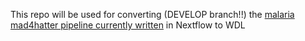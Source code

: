 This repo will be used for converting (DEVELOP branch!!) the [malaria mad4hatter pipeline currently written](https://github.com/EPPIcenter/mad4hatter/blob/main/main.nf) in Nextflow to WDL
